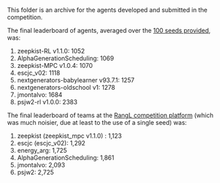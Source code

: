 This folder is an archive for the agents developed and submitted in the competition.

The final leaderboard of agents, averaged over the [100 seeds provided](https://gitlab.com/rangl-public/generation-scheduling-challenge-january-2021/-/blob/master/local_agent_training_and_evaluation/seeds.csv), was:

1.    zeepkist-RL v1.1.0: 1052
2.    AlphaGenerationScheduling: 1069
3.    zeepkist-MPC v1.0.4: 1070
4.    escjc_v02: 1118
5.    nextgenerators-babylearner v93.7.1: 1257
6.    nextgenerators-oldschool v1: 1278
7.    jmontalvo: 1684
8.    psjw2-rl v1.0.0: 2383

The final leaderboard of teams at the [RangL competition platform](http://challenge1-rangl.uksouth.cloudapp.azure.com:8888) (which was much noisier, due at least to the use of a single seed) was:

1.	zeepkist (zeepkist_mpc v1.1.0) : 1,123
2.	escjc (escjc_v02): 1,292
3.	energy_arg: 1,725
4.	AlphaGenerationScheduling: 1,861
5.	jmontalvo: 2,093
6.	psjw2: 2,725

